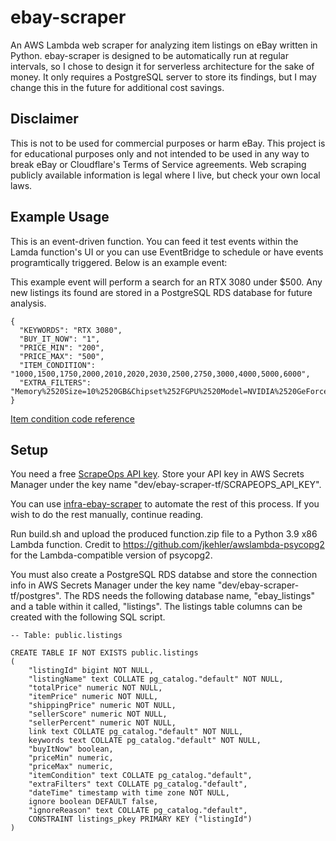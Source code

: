 # ebay-scraper
An AWS Lambda web scraper for analyzing item listings on eBay written in Python. ebay-scraper is designed to be automatically run at regular intervals, so I chose to design it for serverless architecture for the sake of money. It only requires a PostgreSQL server to store its findings, but I may change this in the future for additional cost savings.

## Disclaimer
This is not to be used for commercial purposes or harm eBay. This project is for educational purposes only and not intended to be used in any way to break eBay or Cloudflare's Terms of Service agreements. Web scraping publicly available information is legal where I live, but check your own local laws.

## Example Usage
This is an event-driven function. You can feed it test events within the Lamda function's UI or you can use EventBridge to schedule or have events programtically triggered. Below is an example event:

This example event will perform a search for an RTX 3080 under $500. Any new listings its found are stored in a PostgreSQL RDS database for future analysis.
```
{
  "KEYWORDS": "RTX 3080",
  "BUY_IT_NOW": "1",
  "PRICE_MIN": "200",
  "PRICE_MAX": "500",
  "ITEM_CONDITION": "1000,1500,1750,2000,2010,2020,2030,2500,2750,3000,4000,5000,6000",
  "EXTRA_FILTERS": "Memory%2520Size=10%2520GB&Chipset%252FGPU%2520Model=NVIDIA%2520GeForce%2520RTX%25203080"
}
```
[Item condition code reference](https://developer.ebay.com/devzone/finding/callref/enums/conditionIdList.html)

## Setup
You need a free [ScrapeOps API key](https://scrapeops.io/). Store your API key in AWS Secrets Manager under the key name "dev/ebay-scraper-tf/SCRAPEOPS_API_KEY".

You can use [infra-ebay-scraper](https://github.com/hunter-meloche/infra-ebay-scraper) to automate the rest of this process. If you wish to do the rest manually, continue reading.

Run build.sh and upload the produced function.zip file to a Python 3.9 x86 Lambda function. Credit to https://github.com/jkehler/awslambda-psycopg2 for the Lambda-compatible version of psycopg2.

You must also create a PostgreSQL RDS databse and store the connection info in AWS Secrets Manager under the key name "dev/ebay-scraper-tf/postgres". The RDS needs the following database name, "ebay_listings" and a table within it called, "listings". The listings table columns can be created with the following SQL script.
```
-- Table: public.listings

CREATE TABLE IF NOT EXISTS public.listings
(
    "listingId" bigint NOT NULL,
    "listingName" text COLLATE pg_catalog."default" NOT NULL,
    "totalPrice" numeric NOT NULL,
    "itemPrice" numeric NOT NULL,
    "shippingPrice" numeric NOT NULL,
    "sellerScore" numeric NOT NULL,
    "sellerPercent" numeric NOT NULL,
    link text COLLATE pg_catalog."default" NOT NULL,
    keywords text COLLATE pg_catalog."default" NOT NULL,
    "buyItNow" boolean,
    "priceMin" numeric,
    "priceMax" numeric,
    "itemCondition" text COLLATE pg_catalog."default",
    "extraFilters" text COLLATE pg_catalog."default",
    "dateTime" timestamp with time zone NOT NULL,
    ignore boolean DEFAULT false,
    "ignoreReason" text COLLATE pg_catalog."default",
    CONSTRAINT listings_pkey PRIMARY KEY ("listingId")
)
```
